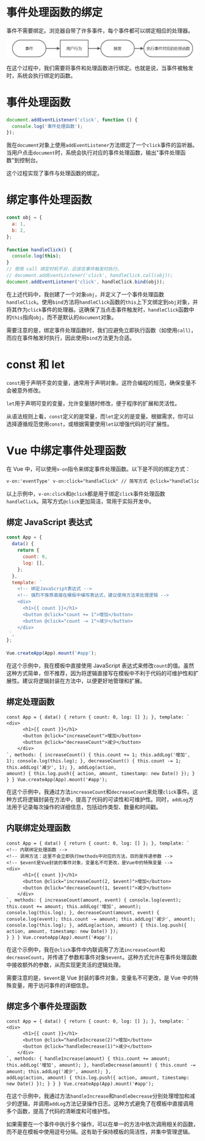 # 事件处理函数的绑定

事件不需要绑定。浏览器自带了许多事件，每个事件都可以绑定相应的处理器。

![画板](../../assets/6c653df4dce960dc2cbfddaa42d1c092.jpeg)

在这个过程中，我们需要将事件和处理函数进行绑定。也就是说，当事件被触发时，系统会执行绑定的函数。

# 事件处理函数

```javascript
document.addEventListener('click', function () {
  console.log('事件处理函数');
});
```

我在`document`对象上使用`addEventListener`方法绑定了一个`click`事件的监听器。当用户点击`document`时，系统会执行对应的事件处理函数，输出"事件处理函数"到控制台。

这个过程实现了事件与处理函数的绑定。

# 绑定事件处理函数

```javascript
const obj = {
  a: 1,
  b: 2,
};

function handleClick() {
  console.log(this);
}
// 使用 call 绑定时机不对，应该在事件触发时执行。
// document.addEventListener('click', handleClick.call(obj));
document.addEventListener('click', handleClick.bind(obj));
```

在上述代码中，我创建了一个对象`obj`，并定义了一个事件处理函数`handleClick`。使用`bind`方法将`handleClick`函数的`this`上下文绑定到`obj`对象，并将其作为`click`事件的处理器。这确保了当点击事件触发时，`handleClick`函数中的`this`指向`obj`，而不是默认的`document`对象。

需要注意的是，绑定事件处理函数时，我们应避免立即执行函数（如使用`call`），而应在事件触发时执行，因此使用`bind`方法更为合适。

# const 和 let

`const`用于声明不变的变量，通常用于声明对象。这符合编程的规范，确保变量不会被意外修改。

`let`用于声明可变的变量，允许变量随时修改，便于程序的扩展和灵活性。

从语法规则上看，`const`定义的是常量，而`let`定义的是变量。根据需求，你可以选择遵循规范使用`const`，或根据需要使用`let`以增强代码的可扩展性。

# Vue 中绑定事件处理函数

在 Vue 中，可以使用`v-on`指令来绑定事件处理函数。以下是不同的绑定方式：

```html
v-on:'eventType' v-on:click="handleClick" // 简写方式 @click="handleClick"
```

以上示例中，`v-on:click`和`@click`都是用于绑定`click`事件处理函数`handleClick`。简写方式`@click`更加简洁，常用于实际开发中。

## 绑定 JavaScript 表达式

```javascript
const App = {
  data() {
    return {
      count: 0,
      log: [],
    };
  },
  template: `
    <!-- 绑定JavaScript表达式 -->
    <!-- 强烈不推荐直接在模板中编写表达式，建议使用方法来处理逻辑 -->
    <div>
      <h1>{{ count }}</h1>
      <button @click="count += 1">增加</button>
      <button @click="count -= 1">减少</button>
    </div>
 `,
};

Vue.createApp(App).mount('#app');
```

在这个示例中，我在模板中直接使用 JavaScript 表达式来修改`count`的值。虽然这种方式简单，但不推荐，因为将逻辑直接写在模板中不利于代码的可维护性和扩展性。建议将逻辑封装在方法中，以便更好地管理和扩展。

## 绑定处理函数

```vue
const App = { data() { return { count: 0, log: [] }; }, template: `
<div>
      <h1>{{ count }}</h1>
      <button @click="increaseCount">增加</button>
      <button @click="decreaseCount">减少</button>
    </div>
`, methods: { increaseCount() { this.count += 1; this.addLog('增加', 1); console.log(this.log); }, decreaseCount() { this.count -= 1; this.addLog('减少', 1); }, addLog(action,
amount) { this.log.push({ action, amount, timestamp: new Date() }); } } } Vue.createApp(App).mount('#app');
```

在这个示例中，我通过方法`increaseCount`和`decreaseCount`来处理`click`事件。这种方式将逻辑封装在方法中，提高了代码的可读性和可维护性。同时，`addLog`方法用于记录每次操作的详细信息，包括动作类型、数量和时间戳。

## 内联绑定处理函数

```vue
const App = { data() { return { count: 0, log: [] }; }, template: `
<!-- 内联绑定处理函数 -->
<!-- 调用方法：这里不会立即执行methods中对应的方法，目的是传递参数 -->
<!-- $event是Vue封装的事件对象，变量名不可更改，是Vue中的特殊变量 -->
<div>
      <h1>{{ count }}</h1>
      <button @click="increaseCount(2, $event)">增加</button>
      <button @click="decreaseCount(1, $event)">减少</button>
    </div>
`, methods: { increaseCount(amount, event) { console.log(event); this.count += amount; this.addLog('增加', amount); console.log(this.log); }, decreaseCount(amount, event) {
console.log(event); this.count -= amount; this.addLog('减少', amount); console.log(this.log); }, addLog(action, amount) { this.log.push({ action, amount, timestamp: new Date() });
} } } Vue.createApp(App).mount('#app');
```

在这个示例中，我在`@click`事件中内联调用了方法`increaseCount`和`decreaseCount`，并传递了参数和事件对象`$event`。这种方式允许在事件处理函数中接收额外的参数，从而实现更灵活的逻辑处理。

需要注意的是，`$event`是 Vue 封装的事件对象，变量名不可更改，是 Vue 中的特殊变量，用于访问事件的详细信息。

## 绑定多个事件处理函数

```vue
const App = { data() { return { count: 0, log: [] }; }, template: `
<div>
      <h1>{{ count }}</h1>
      <button @click="handleIncrease(2)">增加</button>
      <button @click="handleDecrease(1)">减少</button>
    </div>
`, methods: { handleIncrease(amount) { this.count += amount; this.addLog('增加', amount); }, handleDecrease(amount) { this.count -= amount; this.addLog('减少', amount); },
addLog(action, amount) { this.log.push({ action, amount, timestamp: new Date() }); } } } Vue.createApp(App).mount('#app');
```

在这个示例中，我通过方法`handleIncrease`和`handleDecrease`分别处理增加和减少的逻辑，并调用`addLog`方法记录操作日志。这种方式避免了在模板中直接调用多个函数，提高了代码的清晰度和可维护性。

如果需要在一个事件中执行多个操作，可以在单一的方法中依次调用相关的函数，而不是在模板中使用逗号分隔。这有助于保持模板的简洁性，并集中管理逻辑。
